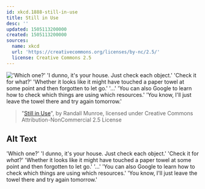 ```yaml
---
id: xkcd.1888-still-in-use
title: Still in Use
desc: ''
updated: 1505113200000
created: 1505113200000
sources:
  name: xkcd
  url: 'https://creativecommons.org/licenses/by-nc/2.5/'
  license: Creative Commons 2.5
---
```

!['Which one?' 'I dunno, it's your house. Just check each object.' 'Check it for *what*?' 'Whether it looks like it might have touched a paper towel at some point and then forgotten to let go.' '...' 'You can also Google to learn how to check which things are using which resources.' 'You know, I'll just leave the towel there and try again tomorrow.'](https://imgs.xkcd.com/comics/still_in_use.png)
> "[Still in Use](https://xkcd.com/1888/)", by Randall Munroe, licensed under Creative Commons Attribution-NonCommercial 2.5 License

## Alt Text
'Which one?' 'I dunno, it's your house. Just check each object.' 'Check it for *what*?' 'Whether it looks like it might have touched a paper towel at some point and then forgotten to let go.' '...' 'You can also Google to learn how to check which things are using which resources.' 'You know, I'll just leave the towel there and try again tomorrow.'
